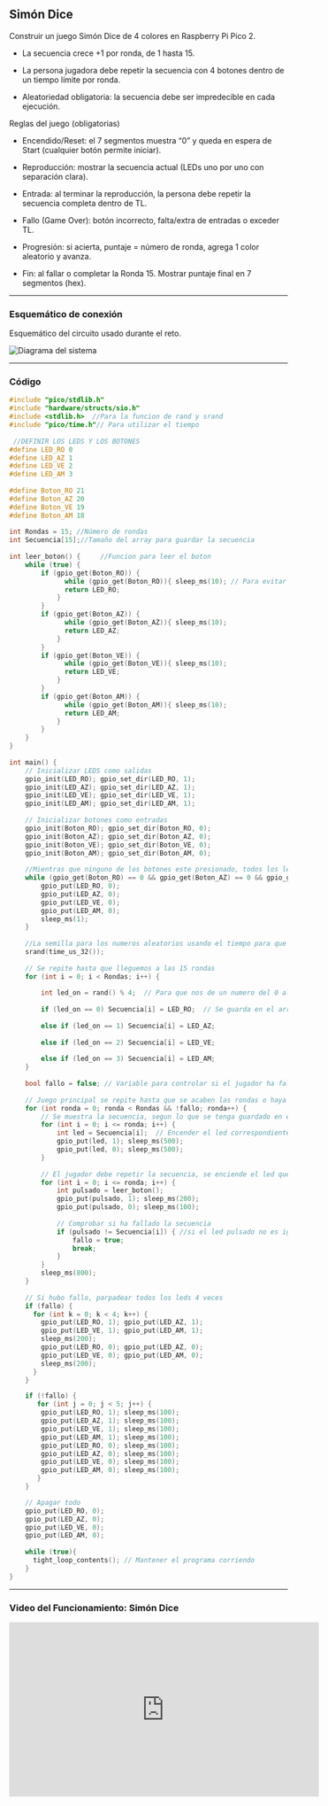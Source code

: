 ## Simón Dice

Construir un juego Simón Dice de 4 colores en Raspberry Pi Pico 2.

- La secuencia crece +1 por ronda, de 1 hasta 15.

- La persona jugadora debe repetir la secuencia con 4 botones dentro de un tiempo límite por ronda.

- Aleatoriedad obligatoria: la secuencia debe ser impredecible en cada ejecución.

Reglas del juego (obligatorias)

- Encendido/Reset: el 7 segmentos muestra “0” y queda en espera de Start (cualquier botón permite iniciar).

- Reproducción: mostrar la secuencia actual (LEDs uno por uno con separación clara).

- Entrada: al terminar la reproducción, la persona debe repetir la secuencia completa dentro de TL.

- Fallo (Game Over): botón incorrecto, falta/extra de entradas o exceder TL.

- Progresión: si acierta, puntaje = número de ronda, agrega 1 color aleatorio y avanza.

- Fin: al fallar o completar la Ronda 15. Mostrar puntaje final en 7 segmentos (hex).

---

### Esquemático de conexión

Esquemático del circuito usado durante el reto.

![Diagrama del sistema](imgs/examen_1.png)

---

### Código
```C++
#include "pico/stdlib.h"
#include "hardware/structs/sio.h"
#include <stdlib.h>  //Para la funcion de rand y srand
#include "pico/time.h"// Para utilizar el tiempo
 
 //DEFINIR LOS LEDS Y LOS BOTONES
#define LED_RO 0
#define LED_AZ 1
#define LED_VE 2
#define LED_AM 3
 
#define Boton_RO 21
#define Boton_AZ 20
#define Boton_VE 19
#define Boton_AM 18
 
int Rondas = 15; //Número de rondas
int Secuencia[15];//Tamaño del array para guardar la secuencia
 
int leer_boton() {     //Funcion para leer el boton
    while (true) {
        if (gpio_get(Boton_RO)) {
              while (gpio_get(Boton_RO)){ sleep_ms(10); // Para evitar rebotes se espera y se devuelve el valor del led
              return LED_RO;
            }
        }
        if (gpio_get(Boton_AZ)) {
              while (gpio_get(Boton_AZ)){ sleep_ms(10);
              return LED_AZ;
            }
        }
        if (gpio_get(Boton_VE)) {
              while (gpio_get(Boton_VE)){ sleep_ms(10);
              return LED_VE;
            }
        }
        if (gpio_get(Boton_AM)) {
              while (gpio_get(Boton_AM)){ sleep_ms(10);
              return LED_AM;
            }
        }
    }
}
 
int main() {
    // Inicializar LEDS como salidas
    gpio_init(LED_RO); gpio_set_dir(LED_RO, 1);
    gpio_init(LED_AZ); gpio_set_dir(LED_AZ, 1);
    gpio_init(LED_VE); gpio_set_dir(LED_VE, 1);
    gpio_init(LED_AM); gpio_set_dir(LED_AM, 1);
 
    // Inicializar botones como entradas
    gpio_init(Boton_RO); gpio_set_dir(Boton_RO, 0);
    gpio_init(Boton_AZ); gpio_set_dir(Boton_AZ, 0);
    gpio_init(Boton_VE); gpio_set_dir(Boton_VE, 0);
    gpio_init(Boton_AM); gpio_set_dir(Boton_AM, 0);
 
    //Mientras que ninguno de los botones este presionado, todos los leds van a estar apagados
    while (gpio_get(Boton_RO) == 0 && gpio_get(Boton_AZ) == 0 && gpio_get(Boton_VE) == 0 && gpio_get(Boton_AM) == 0) {
        gpio_put(LED_RO, 0);
        gpio_put(LED_AZ, 0);
        gpio_put(LED_VE, 0);
        gpio_put(LED_AM, 0);
        sleep_ms(1);
    }
 
    //La semilla para los numeros aleatorios usando el tiempo para que nuestra secuencia sea diferente cada vez
    srand(time_us_32());
 
    // Se repite hasta que lleguemos a las 15 rondas    
    for (int i = 0; i < Rondas; i++) {
 
        int led_on = rand() % 4;  // Para que nos de un numero del 0 al 3
 
        if (led_on == 0) Secuencia[i] = LED_RO;  // Se guarda en el array la secuencia, si es 0 es rojo
 
        else if (led_on == 1) Secuencia[i] = LED_AZ;
 
        else if (led_on == 2) Secuencia[i] = LED_VE;
 
        else if (led_on == 3) Secuencia[i] = LED_AM;
    }
 
    bool fallo = false; // Variable para controlar si el jugador ha fallado, false si no ha fallado, true si ha fallado
 
    // Juego principal se repite hasta que se acaben las rondas o haya un fallo
    for (int ronda = 0; ronda < Rondas && !fallo; ronda++) {
        // Se muestra la secuencia, segun lo que se tenga guardado en el array
        for (int i = 0; i <= ronda; i++) {
            int led = Secuencia[i];  // Encender el led correspondiente
            gpio_put(led, 1); sleep_ms(500);
            gpio_put(led, 0); sleep_ms(500);
        }
 
        // El jugador debe repetir la secuencia, se enciende el led que ha pulsado
        for (int i = 0; i <= ronda; i++) {
            int pulsado = leer_boton();
            gpio_put(pulsado, 1); sleep_ms(200);
            gpio_put(pulsado, 0); sleep_ms(100);
 
            // Comprobar si ha fallado la secuencia
            if (pulsado != Secuencia[i]) { //si el led pulsado no es igual al de la secuencia, ha fallado, por lo que se cambia el valor de fallo a true y se sale del bucle
                fallo = true;
                break;
            }
        }
        sleep_ms(800);
    }
 
    // Si hubo fallo, parpadear todos los leds 4 veces
    if (fallo) {
      for (int k = 0; k < 4; k++) {
        gpio_put(LED_RO, 1); gpio_put(LED_AZ, 1);
        gpio_put(LED_VE, 1); gpio_put(LED_AM, 1);
        sleep_ms(200);
        gpio_put(LED_RO, 0); gpio_put(LED_AZ, 0);
        gpio_put(LED_VE, 0); gpio_put(LED_AM, 0);
        sleep_ms(200);
      }
    }

    if (!fallo) {
       for (int j = 0; j < 5; j++) {
        gpio_put(LED_RO, 1); sleep_ms(100);
        gpio_put(LED_AZ, 1); sleep_ms(100);
        gpio_put(LED_VE, 1); sleep_ms(100);
        gpio_put(LED_AM, 1); sleep_ms(100);
        gpio_put(LED_RO, 0); sleep_ms(100);
        gpio_put(LED_AZ, 0); sleep_ms(100);
        gpio_put(LED_VE, 0); sleep_ms(100);
        gpio_put(LED_AM, 0); sleep_ms(100);
       }
    }

    // Apagar todo
    gpio_put(LED_RO, 0);
    gpio_put(LED_AZ, 0);
    gpio_put(LED_VE, 0);
    gpio_put(LED_AM, 0);
 
    while (true){
      tight_loop_contents(); // Mantener el programa corriendo
    }
}
```

---

### Video del Funcionamiento: Simón Dice

<iframe width="560" height="315" src="https://www.youtube.com/embed/r5RgyO1uBaQ?si=bhrV-okcdAV0-Pva" title="YouTube video player" frameborder="0" allow="accelerometer; autoplay; clipboard-write; encrypted-media; gyroscope; picture-in-picture; web-share" referrerpolicy="strict-origin-when-cross-origin" allowfullscreen></iframe>